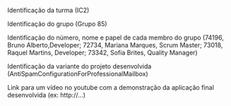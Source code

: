 Identificação da turma (IC2)

Identificação do grupo (Grupo 85)

Identificação do número, nome e papel de cada membro do grupo (74196, Bruno Alberto,Developer; 72734, Mariana Marques, Scrum Master; 73018, Raquel Martins, Developer; 73342, Sofia Brites, Quality Manager)

Identificação da variante do projeto desenvolvida (AntiSpamConfigurationForProfessionalMailbox)

Link para um vídeo no youtube com a demonstração da aplicação final desenvolvida (ex: http://...)

